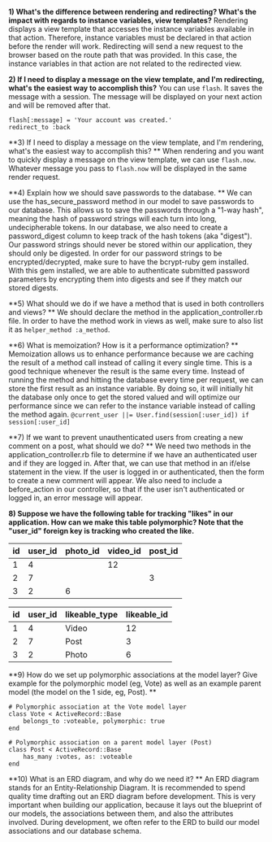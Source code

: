 **1) What's the difference between rendering and redirecting? What's the impact with regards to instance variables, view templates?**
Rendering displays a view template that accesses the instance variables available in that action. Therefore, instance variables must 
be declared in that action before the render will work. Redirecting will send a new request to the browser based on the route path 
that was provided. In this case, the instance variables in that action are not related to the redirected view.

**2) If I need to display a message on the view template, and I'm redirecting, what's the easiest way to accomplish this?**
You can use `flash`. It saves the message with a session. The message will be displayed on your next action and will be removed after that.
```
flash[:message] = 'Your account was created.'
redirect_to :back
```

**3) If I need to display a message on the view template, and I'm rendering, what's the easiest way to accomplish this? **
When rendering and you want to quickly display a message on the view template, we can use `flash.now`.
Whatever message you pass to `flash.now` will be displayed in the same render request.

**4) Explain how we should save passwords to the database. **
We can use the has_secure_password method in our model to save passwords to our database. This allows us to save the 
passwords through a "1-way hash", meaning the hash of password strings will each turn into long, undecipherable tokens. In our 
database, we also need to create a password_digest column to keep track of the hash tokens (aka "digest"). Our password strings 
should never be stored within our application, they should only be digested. In order for our password strings to be 
encrypted/decrypted, make sure to have the bcrypt-ruby gem installed. With this gem installed, we are able to authenticate 
submitted password parameters by encrypting them into digests and see if they match our stored digests.

**5) What should we do if we have a method that is used in both controllers and views? **
We should declare the method in the application_controller.rb file. 
In order to have the method work in views as well, make sure to also list it as `helper_method :a_method`.

**6) What is memoization? How is it a performance optimization? **
Memoization allows us to enhance performance because we are caching the result of a method call instead of calling it every 
single time. This is a good technique whenever the result is the same every time. Instead of running the method and hitting the 
database every time per request, we can store the first result as an instance variable. By doing so, it will initially hit the database 
only once to get the stored valued and will optimize our performance since we can refer to the instance variable instead of calling 
the method again.
`@current_user ||= User.find(session[:user_id]) if session[:user_id]`

**7) If we want to prevent unauthenticated users from creating a new comment on a post, what should we do? **
We need two methods in the application_controller.rb file to determine if we have an authenticated user and if they are 
logged in. After that, we can use that method in an if/else statement in the view. If the user is logged in or authenticated, then the 
form to create a new comment will appear. We also need to include a before_action in our controller, so that if the user isn't 
authenticated or logged in, an error message will appear.

**8) Suppose we have the following table for tracking "likes" in our application. How can we make this table polymorphic? Note that the "user_id" foreign key is tracking who created the like.**

id | user_id | photo_id	| video_id | post_id
--- | --- | --- | --- | ---
1 | 4 |	  | 12 | 
2 | 7 |	  |    | 3
3 | 2 | 6 |    | 


id | user_id | likeable_type	| likeable_id
--- | --- | --- | --- 
1 | 4 |	Video | 12 
2 | 7 |	Post  | 3 
3 | 2 | Photo | 6

**9) How do we set up polymorphic associations at the model layer? Give example for the polymorphic model (eg, Vote) as well as an example parent model (the model on the 1 side, eg, Post). **
```
# Polymorphic association at the Vote model layer
class Vote < ActiveRecord::Base
	belongs_to :voteable, polymorphic: true
end
```

```
# Polymorphic association on a parent model layer (Post)
class Post < ActiveRecord::Base
	has_many :votes, as: :voteable
end
```

**10) What is an ERD diagram, and why do we need it? **
An ERD diagram stands for an Entity-Relationship Diagram. It is recommended to spend quality time drafting out an ERD diagram 
before development. This is very important when building our application, because it lays out the blueprint of our models, the 
associations between them, and also the attributes involved. During development, we often refer to the ERD to build our model 
associations and our database schema.
